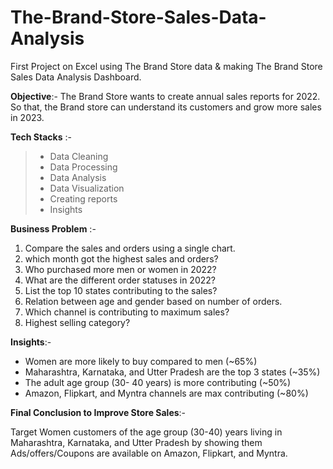 # The-Brand-Store-Sales-Data-Analysis
First Project on Excel using The Brand Store data & making The Brand Store Sales Data Analysis Dashboard.

**Objective**:- The Brand Store wants to create annual sales reports for 2022. So that, the Brand store can understand its customers 
and grow more sales in 2023.

**Tech Stacks** :- 
> - Data Cleaning 
> - Data Processing 
> - Data Analysis 
> - Data Visualization 
> - Creating reports 
> - Insights

**Business Problem** :-
1. Compare the sales and orders using a single chart. 
2. which month got the highest sales and orders?
3. Who purchased more men or women in 2022?
4. What are the different order statuses in 2022?
5. List the top 10 states contributing to the sales?
6. Relation between age and gender based on number of orders.
7. Which channel is contributing to maximum sales?
8. Highest selling category?


**Insights**:-
- Women are more likely to buy compared to men (~65%)
- Maharashtra, Karnataka, and Utter Pradesh are the top 3 states (~35%)
- The adult age group (30- 40 years) is more contributing (~50%)
- Amazon, Flipkart, and Myntra channels are max contributing (~80%)



**Final Conclusion to Improve Store Sales**:-

Target Women customers of the age group (30-40) years living in Maharashtra, Karnataka, and Utter Pradesh by showing them 
Ads/offers/Coupons are available on Amazon, Flipkart, and Myntra.



















 

